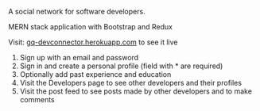 A social network for software developers.

MERN stack application with Bootstrap and Redux

Visit: <a href="https://gq-devconnector.herokuapp.com/">gq-devconnector.herokuapp.com</a> to see it live

1. Sign up with an email and password
2. Sign in and create a personal profile (field with \* are required)
3. Optionally add past experience and education
4. Visit the Developers page to see other developers and their profiles
5. Visit the post feed to see posts made by other developers and to make comments
